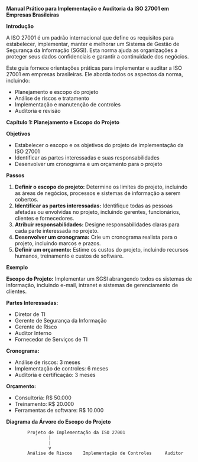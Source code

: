 **Manual Prático para Implementação e Auditoria da ISO 27001 em Empresas Brasileiras**

**Introdução**

A ISO 27001 é um padrão internacional que define os requisitos para estabelecer, implementar, manter e melhorar um Sistema de Gestão de Segurança da Informação (SGSI). Esta norma ajuda as organizações a proteger seus dados confidenciais e garantir a continuidade dos negócios.

Este guia fornece orientações práticas para implementar e auditar a ISO 27001 em empresas brasileiras. Ele aborda todos os aspectos da norma, incluindo:

* Planejamento e escopo do projeto
* Análise de riscos e tratamento
* Implementação e manutenção de controles
* Auditoria e revisão

**Capítulo 1: Planejamento e Escopo do Projeto**

**Objetivos**

* Estabelecer o escopo e os objetivos do projeto de implementação da ISO 27001
* Identificar as partes interessadas e suas responsabilidades
* Desenvolver um cronograma e um orçamento para o projeto

**Passos**

1. **Definir o escopo do projeto:** Determine os limites do projeto, incluindo as áreas de negócios, processos e sistemas de informação a serem cobertos.
2. **Identificar as partes interessadas:** Identifique todas as pessoas afetadas ou envolvidas no projeto, incluindo gerentes, funcionários, clientes e fornecedores.
3. **Atribuir responsabilidades:** Designe responsabilidades claras para cada parte interessada no projeto.
4. **Desenvolver um cronograma:** Crie um cronograma realista para o projeto, incluindo marcos e prazos.
5. **Definir um orçamento:** Estime os custos do projeto, incluindo recursos humanos, treinamento e custos de software.

**Exemplo**

**Escopo do Projeto:** Implementar um SGSI abrangendo todos os sistemas de informação, incluindo e-mail, intranet e sistemas de gerenciamento de clientes.

**Partes Interessadas:**
* Diretor de TI
* Gerente de Segurança da Informação
* Gerente de Risco
* Auditor Interno
* Fornecedor de Serviços de TI

**Cronograma:**
* Análise de riscos: 3 meses
* Implementação de controles: 6 meses
* Auditoria e certificação: 3 meses

**Orçamento:**
* Consultoria: R$ 50.000
* Treinamento: R$ 20.000
* Ferramentas de software: R$ 10.000

**Diagrama da Árvore do Escopo do Projeto**

```
        Projeto de Implementação da ISO 27001
                |
                |
                v
        Análise de Riscos    Implementação de Controles     Auditor